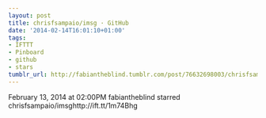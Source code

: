 ```yaml
---
layout: post
title: chrisfsampaio/imsg · GitHub
date: '2014-02-14T16:01:10+01:00'
tags:
- IFTTT
- Pinboard
- github
- stars
tumblr_url: http://fabiantheblind.tumblr.com/post/76632698003/chrisfsampaio-imsg-github
---
```

February 13, 2014 at 02:00PM
fabiantheblind starred chrisfsampaio/imsghttp://ift.tt/1m74Bhg
